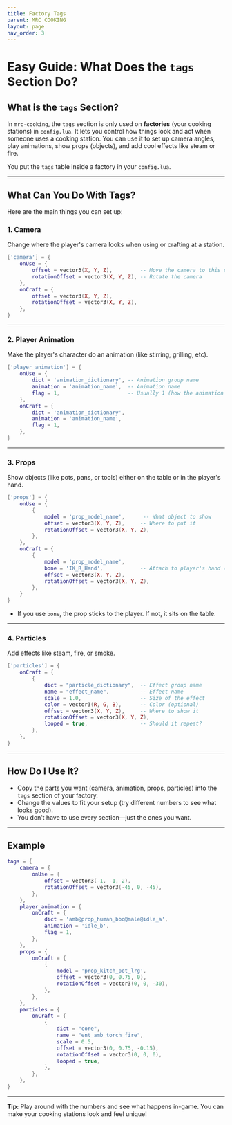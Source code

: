 ```yaml
---
title: Factory Tags
parent: MRC COOKING
layout: page
nav_order: 3
---
```


# Easy Guide: What Does the `tags` Section Do?

## What is the `tags` Section?

In `mrc-cooking`, the `tags` section is only used on **factories** (your cooking stations) in `config.lua`. It lets you control how things look and act when someone uses a cooking station. You can use it to set up camera angles, play animations, show props (objects), and add cool effects like steam or fire.

You put the `tags` table inside a factory in your `config.lua`.

---

## What Can You Do With Tags?

Here are the main things you can set up:

### 1. Camera

Change where the player's camera looks when using or crafting at a station.

```lua
['camera'] = {
    onUse = {
        offset = vector3(X, Y, Z),         -- Move the camera to this spot
        rotationOffset = vector3(X, Y, Z), -- Rotate the camera
    },
    onCraft = {
        offset = vector3(X, Y, Z),
        rotationOffset = vector3(X, Y, Z),
    },
}
```

---

### 2. Player Animation

Make the player's character do an animation (like stirring, grilling, etc).

```lua
['player_animation'] = {
    onUse = {
        dict = 'animation_dictionary', -- Animation group name
        animation = 'animation_name',  -- Animation name
        flag = 1,                      -- Usually 1 (how the animation plays)
    },
    onCraft = {
        dict = 'animation_dictionary',
        animation = 'animation_name',
        flag = 1,
    },
}
```

---

### 3. Props

Show objects (like pots, pans, or tools) either on the table or in the player's hand.

```lua
['props'] = {
    onUse = {
        {
            model = 'prop_model_name',      -- What object to show
            offset = vector3(X, Y, Z),     -- Where to put it
            rotationOffset = vector3(X, Y, Z),
        },
    },
    onCraft = {
        {
            model = 'prop_model_name',
            bone = 'IK_R_Hand',            -- Attach to player's hand (optional)
            offset = vector3(X, Y, Z),
            rotationOffset = vector3(X, Y, Z),
        },
    }
}
```
- If you use `bone`, the prop sticks to the player. If not, it sits on the table.

---

### 4. Particles

Add effects like steam, fire, or smoke.

```lua
['particles'] = {
    onCraft = {
        {
            dict = "particle_dictionary",  -- Effect group name
            name = "effect_name",          -- Effect name
            scale = 1.0,                   -- Size of the effect
            color = vector3(R, G, B),      -- Color (optional)
            offset = vector3(X, Y, Z),     -- Where to show it
            rotationOffset = vector3(X, Y, Z),
            looped = true,                 -- Should it repeat?
        },
    },
}
```

---

## How Do I Use It?

- Copy the parts you want (camera, animation, props, particles) into the `tags` section of your factory.
- Change the values to fit your setup (try different numbers to see what looks good).
- You don’t have to use every section—just the ones you want.

---

## Example

```lua
tags = {
    camera = {
        onUse = {
            offset = vector3(-1, -1, 2),
            rotationOffset = vector3(-45, 0, -45),
        },
    },
    player_animation = {
        onCraft = {
            dict = 'amb@prop_human_bbq@male@idle_a',
            animation = 'idle_b',
            flag = 1,
        },
    },
    props = {
        onCraft = {
            {
                model = 'prop_kitch_pot_lrg',
                offset = vector3(0, 0.75, 0),
                rotationOffset = vector3(0, 0, -30),
            },
        },
    },
    particles = {
        onCraft = {
            {
                dict = "core",
                name = "ent_amb_torch_fire",
                scale = 0.5,
                offset = vector3(0, 0.75, -0.15),
                rotationOffset = vector3(0, 0, 0),
                looped = true,
            },
        },
    },
}
```

---

**Tip:** Play around with the numbers and see what happens in-game. You can make your cooking stations look and feel unique!